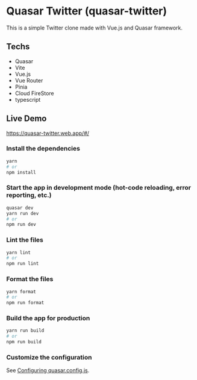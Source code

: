 # Quasar Twitter (quasar-twitter)

This is a simple Twitter clone made with Vue.js and Quasar framework.

## Techs

- Quasar
- Vite
- Vue.js
- Vue Router
- Pinia
- Cloud FireStore
- typescript

## Live Demo

https://quasar-twitter.web.app/#/

### Install the dependencies

```bash
yarn
# or
npm install
```

### Start the app in development mode (hot-code reloading, error reporting, etc.)

```bash
quasar dev
yarn run dev
# or
npm run dev
```

### Lint the files

```bash
yarn lint
# or
npm run lint
```

### Format the files

```bash
yarn format
# or
npm run format
```

### Build the app for production

```bash
yarn run build
# or
npm run build
```

### Customize the configuration

See [Configuring quasar.config.js](https://v2.quasar.dev/quasar-cli-vite/quasar-config-js).
